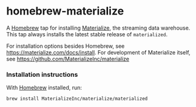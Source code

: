 # homebrew-materialize

A [Homebrew] tap for installing [Materialize], the streaming data warehouse.
This tap always installs the latest stable release of `materialized`.

For installation options besides Homebrew, see
<https://materialize.com/docs/install>. For development of Materialize itself,
see <https://github.com/MaterializeInc/materialize>

### Installation instructions

With [Homebrew] installed, run:

```shell
brew install MaterializeInc/materialize/materialized
```

[Materialize]: https://materialize.com
[Homebrew]: https://brew.sh
